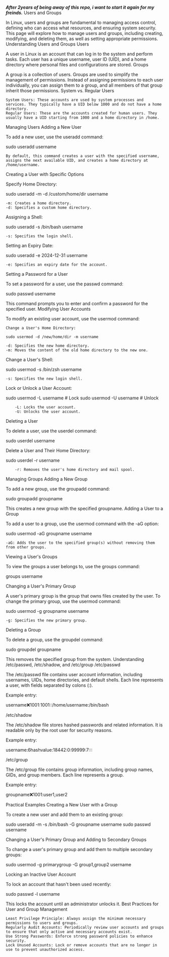 ***After 2years of being away of this repo, i want to start it again for my freinds.***
Users and Groups

In Linux, users and groups are fundamental to managing access control, defining who can access what resources, and ensuring system security. This page will explore how to manage users and groups, including creating, modifying, and deleting them, as well as setting appropriate permissions.
Understanding Users and Groups
Users

A user in Linux is an account that can log in to the system and perform tasks. Each user has a unique username, user ID (UID), and a home directory where personal files and configurations are stored.
Groups

A group is a collection of users. Groups are used to simplify the management of permissions. Instead of assigning permissions to each user individually, you can assign them to a group, and all members of that group inherit those permissions.
System vs. Regular Users

    System Users: These accounts are used by system processes and services. They typically have a UID below 1000 and do not have a home directory.
    Regular Users: These are the accounts created for human users. They usually have a UID starting from 1000 and a home directory in /home.
Managing Users
Adding a New User

To add a new user, use the useradd command:

sudo useradd username

    By default, this command creates a user with the specified username, assigns the next available UID, and creates a home directory at /home/username.

Creating a User with Specific Options

Specify Home Directory:

sudo useradd -m -d /custom/home/dir username

    -m: Creates a home directory.
    -d: Specifies a custom home directory.

Assigning a Shell:

sudo useradd -s /bin/bash username

    -s: Specifies the login shell.

Setting an Expiry Date:

sudo useradd -e 2024-12-31 username

    -e: Specifies an expiry date for the account.
Setting a Password for a User

To set a password for a user, use the passwd command:

sudo passwd username

This command prompts you to enter and confirm a password for the specified user.
Modifying User Accounts

To modify an existing user account, use the usermod command:

    Change a User's Home Directory:

    sudo usermod -d /new/home/dir -m username

    -d: Specifies the new home directory.
    -m: Moves the content of the old home directory to the new one.

Change a User's Shell:

sudo usermod -s /bin/zsh username

    -s: Specifies the new login shell.

Lock or Unlock a User Account:

sudo usermod -L username   # Lock
sudo usermod -U username   # Unlock

        -L: Locks the user account.
        -U: Unlocks the user account.

Deleting a User

To delete a user, use the userdel command:

sudo userdel username

Delete a User and Their Home Directory:

sudo userdel -r username

        -r: Removes the user's home directory and mail spool.

Managing Groups
Adding a New Group

To add a new group, use the groupadd command:

sudo groupadd groupname

This creates a new group with the specified groupname.
Adding a User to a Group

To add a user to a group, use the usermod command with the -aG option:

sudo usermod -aG groupname username

    -aG: Adds the user to the specified group(s) without removing them from other groups.
Viewing a User's Groups

To view the groups a user belongs to, use the groups command:

groups username

Changing a User's Primary Group

A user's primary group is the group that owns files created by the user. To change the primary group, use the usermod command:

sudo usermod -g groupname username

    -g: Specifies the new primary group.

Deleting a Group

To delete a group, use the groupdel command:

sudo groupdel groupname

This removes the specified group from the system.
Understanding /etc/passwd, /etc/shadow, and /etc/group
/etc/passwd

The /etc/passwd file contains user account information, including usernames, UIDs, home directories, and default shells. Each line represents a user, with fields separated by colons (:).

Example entry:

username:x:1001:1001::/home/username:/bin/bash

/etc/shadow

The /etc/shadow file stores hashed passwords and related information. It is readable only by the root user for security reasons.

Example entry:

username:$6$hashvalue:18442:0:99999:7:::

/etc/group

The /etc/group file contains group information, including group names, GIDs, and group members. Each line represents a group.

Example entry:

groupname:x:1001:user1,user2

Practical Examples
Creating a New User with a Group

To create a new user and add them to an existing group:

sudo useradd -m -s /bin/bash -G groupname username
sudo passwd username

Changing a User's Primary Group and Adding to Secondary Groups

To change a user's primary group and add them to multiple secondary groups:

sudo usermod -g primarygroup -G group1,group2 username

Locking an Inactive User Account

To lock an account that hasn't been used recently:

sudo passwd -l username

This locks the account until an administrator unlocks it.
Best Practices for User and Group Management

    Least Privilege Principle: Always assign the minimum necessary permissions to users and groups.
    Regularly Audit Accounts: Periodically review user accounts and groups to ensure that only active and necessary accounts exist.
    Use Strong Passwords: Enforce strong password policies to enhance security.
    Lock Unused Accounts: Lock or remove accounts that are no longer in use to prevent unauthorized access.

